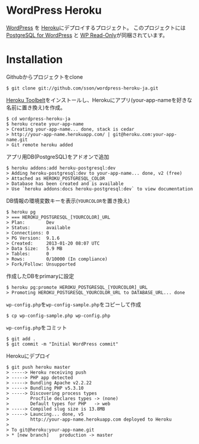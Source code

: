 # WordPress Heroku

[WordPress](http://wordpress.org/) を [Heroku](http://www.heroku.com/)にデプロイするプロジェクト。
このプロジェクトには [PostgreSQL for WordPress](http://wordpress.org/extend/plugins/postgresql-for-wordpress/) と [WP Read-Only](http://wordpress.org/extend/plugins/wpro/)が同梱されています。

Installation
============

Githubからプロジェクトをclone

    $ git clone git://github.com/sson/wordpress-heroku-ja.git
    
[Heroku Toolbelt](https://toolbelt.heroku.com/)をインストールし、Herokuにアプリ(your-app-nameを好きな名前に置き換え)を作成。

    $ cd wordpress-heroku-ja
    $ heroku create your-app-name
    > Creating your-app-name... done, stack is cedar
    > http://your-app-name.herokuapp.com/ | git@heroku.com:your-app-name.git
    > Git remote heroku added

アプリ用DB(PostgreSQL)をアドオンで追加

    $ heroku addons:add heroku-postgresql:dev
    > Adding heroku-postgresql:dev to your-app-name... done, v2 (free)
	> Attached as HEROKU_POSTGRESQL_COLOR
	> Database has been created and is available
	> Use `heroku addons:docs heroku-postgresql:dev` to view documentation

DB情報の環境変数キーを表示(`YOURCOLOR`を置き換え)

    $ heroku pg
    > === HEROKU_POSTGRESQL_[YOURCOLOR]_URL
    > Plan:        Dev
    > Status:      available
    > Connections: 0
    > PG Version:  9.1.6
    > Created:     2013-01-20 08:07 UTC
    > Data Size:   5.9 MB
    > Tables:      0
    > Rows:        0/10000 (In compliance)
    > Fork/Follow: Unsupported

    

作成したDBをprimaryに設定

	$ heroku pg:promote HEROKU_POSTGRESQL_[YOURCOLOR]_URL
	> Promoting HEROKU_POSTGRESQL_YOURCOLOR_URL to DATABASE_URL... done

`wp-config.php`を`wp-config-sample.php`をコピーして作成

    $ cp wp-config-sample.php wp-config.php

`wp-config.php`をコミット

    $ git add .
    $ git commit -m "Initial WordPress commit"
    
Herokuにデプロイ

    $ git push heroku master
    > -----> Heroku receiving push
    > -----> PHP app detected
    > -----> Bundling Apache v2.2.22
    > -----> Bundling PHP v5.3.10
    > -----> Discovering process types
    >        Procfile declares types -> (none)
    >        Default types for PHP   -> web
    > -----> Compiled slug size is 13.8MB
    > -----> Launcing... done, v5
    >        http://your-app-name.herokuapp.com deployed to Heroku
    >
    > To git@heroku:your-app-name.git
    > * [new branch]    production -> master 


